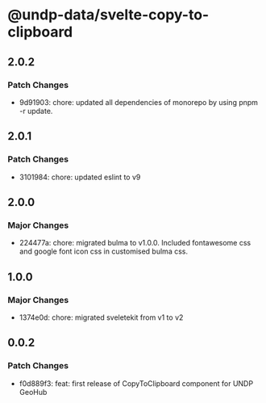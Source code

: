 # @undp-data/svelte-copy-to-clipboard

## 2.0.2

### Patch Changes

- 9d91903: chore: updated all dependencies of monorepo by using pnpm -r update.

## 2.0.1

### Patch Changes

- 3101984: chore: updated eslint to v9

## 2.0.0

### Major Changes

- 224477a: chore: migrated bulma to v1.0.0. Included fontawesome css and google font icon css in customised bulma css.

## 1.0.0

### Major Changes

- 1374e0d: chore: migrated sveletekit from v1 to v2

## 0.0.2

### Patch Changes

- f0d889f3: feat: first release of CopyToClipboard component for UNDP GeoHub
